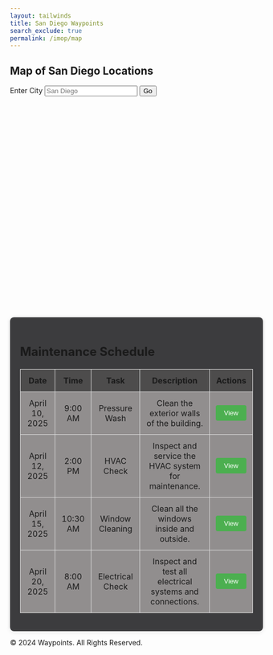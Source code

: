 ```yaml
---
layout: tailwinds
title: San Diego Waypoints
search_exclude: true
permalink: /imop/map
---
```


<head>
  <link rel="stylesheet" href="../../assets/css/travel/waypoints.css" />
  <style>
    /* Styling for the calendar and schedule */
    .schedule-container {
        margin-top: 20px;
        padding: 20px;
        background-color:rgb(60, 60, 62);
        border-radius: 8px;
        box-shadow: 0 2px 8px rgba(0, 0, 0, 0.1);
    }
    .schedule-container h3 {
        font-size: 24px;
        margin-bottom: 10px;
    }
    #scheduleTable {
        width: 100%;
        border-collapse: collapse;
        margin-top: 20px;
    }
    #scheduleTable th, #scheduleTable td {
        padding: 12px;
        text-align: center;
        border: 1px solid #ddd;
    }
    #scheduleTable th {
        background-color:rgb(77, 76, 76);
    }
    #scheduleTable td {
        background-color:rgb(145, 142, 142);
    }
    .button {
        padding: 8px 16px;
        background-color: #4CAF50;
        color: white;
        border: none;
        border-radius: 4px;
        cursor: pointer;
    }
    .button:hover {
        background-color: #45a049;
    }
  </style>
</head>

<div class="form-container">
    <h2>Map of San Diego Locations</h2>
    <form id="selectionForm">
        <label for="location">Enter City</label>
        <input id="place" name="place" type="text" placeholder="San Diego" />
        <button id="goButton">Go</button>
    </form>
</div>

<!-- Map Section -->
<div id="map" style="height: 400px; margin-top: 20px; border-radius: 10px;"></div>

<div class="schedule-container">
    <h3>Maintenance Schedule</h3>
    <table id="scheduleTable">
        <thead>
            <tr>
                <th>Date</th>
                <th>Time</th>
                <th>Task</th>
                <th>Description</th>
                <th>Actions</th>
            </tr>
        </thead>
        <tbody>
            <tr>
                <td>April 10, 2025</td>
                <td>9:00 AM</td>
                <td>Pressure Wash</td>
                <td>Clean the exterior walls of the building.</td>
                <td><button class="button" onclick="viewTaskDetails('Pressure Wash', 'Clean the exterior walls of the building')">View</button></td>
            </tr>
            <tr>
                <td>April 12, 2025</td>
                <td>2:00 PM</td>
                <td>HVAC Check</td>
                <td>Inspect and service the HVAC system for maintenance.</td>
                <td><button class="button" onclick="viewTaskDetails('HVAC Check', 'Inspect and service the HVAC system for maintenance')">View</button></td>
            </tr>
            <tr>
                <td>April 15, 2025</td>
                <td>10:30 AM</td>
                <td>Window Cleaning</td>
                <td>Clean all the windows inside and outside.</td>
                <td><button class="button" onclick="viewTaskDetails('Window Cleaning', 'Clean all the windows inside and outside')">View</button></td>
            </tr>
            <tr>
                <td>April 20, 2025</td>
                <td>8:00 AM</td>
                <td>Electrical Check</td>
                <td>Inspect and test all electrical systems and connections.</td>
                <td><button class="button" onclick="viewTaskDetails('Electrical Check', 'Inspect and test all electrical systems and connections')">View</button></td>
            </tr>
        </tbody>
    </table>
</div>

<!-- Footer Section -->
<footer class="footer">
    <p>&copy; 2024 Waypoints. All Rights Reserved.</p>
</footer>

<link rel="stylesheet" href="https://unpkg.com/leaflet@1.9.4/dist/leaflet.css" />
<script src="https://unpkg.com/leaflet@1.9.4/dist/leaflet.js"></script>

<script>
    // Sample data for locations with descriptions in San Diego
    const locations = [
        { lat: 32.7157, lon: -117.1611, name: "San Diego City Center", description: "The vibrant downtown area of San Diego." },
        { lat: 32.7315, lon: -117.1473, name: "Balboa Park", description: "A large urban park with museums and gardens." },
        { lat: 32.7538, lon: -117.2515, name: "Mission Beach", description: "A popular beach area with a boardwalk." },
        { lat: 32.7756, lon: -117.1184, name: "Old Town San Diego", description: "A historic area with museums, shops, and restaurants." },
        { lat: 32.7637, lon: -117.2050, name: "Cabrillo National Monument", description: "A monument offering breathtaking views of the Pacific Ocean." }
    ];

    // Initialize the map centered on San Diego
    let map;
    document.addEventListener("DOMContentLoaded", () => {
        map = L.map("map").setView([32.7157, -117.1611], 12); // San Diego coordinates
        L.tileLayer("https://{s}.tile.openstreetmap.org/{z}/{x}/{y}.png", {
            maxZoom: 18,
            attribution: "© OpenStreetMap contributors",
        }).addTo(map);

        // Add the location markers
        locations.forEach(location => {
            const marker = L.marker([location.lat, location.lon]).addTo(map);
            marker.bindPopup(`<b>${location.name}</b><br>${location.description}`);
        });
    });

    // Handle the "Go" button click event
    const goButton = document.getElementById("goButton");
    goButton.addEventListener("click", function(event) {
        event.preventDefault();
        const place = document.getElementById("place").value.trim();
        
        if (place.toLowerCase() === "san diego") {
            // Reset map view if user searches for "San Diego"
            map.setView([32.7157, -117.1611], 12);
        } else {
            alert("Currently, only San Diego locations are available.");
        }
    });
    function viewTaskDetails(task, description) {
        alert(`Task: ${task}\nDescription: ${description}`);
    }
</script>


